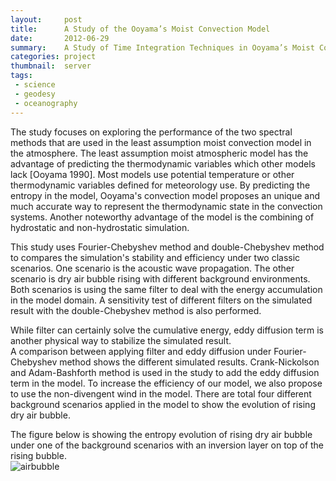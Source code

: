 ```yaml
---
layout:     post
title:      A Study of the Ooyama’s Moist Convection Model
date:       2012-06-29
summary:    A Study of Time Integration Techniques in Ooyama’s Moist Convection Model
categories: project
thumbnail:  server
tags:
 - science
 - geodesy
 - oceanography
---
```


The study focuses on exploring the performance of the two spectral methods that are used in the least assumption moist convection model in the atmosphere.
The least assumption moist atmospheric model has the advantage of predicting the thermodynamic variables which other models lack [Ooyama 1990].
Most models use potential temperature or other thermodynamic variables defined for meteorology use.
By predicting the entropy in the model, Ooyama's convection model proposes an unique and much accurate way to represent the thermodynamic state in the convection systems.
Another noteworthy advantage of the model is the combining of hydrostatic and non-hydrostatic simulation.

This study uses Fourier-Chebyshev method and double-Chebyshev method to compares the simulation's stability and efficiency under two classic scenarios.
One scenario is the acoustic wave propagation.
The other scenario is dry air bubble rising with different background environments.  
Both scenarios is using the same filter to deal with the energy accumulation in the model domain.
A sensitivity test of different filters on the simulated result with the double-Chebyshev method is also performed.

While filter can certainly solve the cumulative energy, eddy diffusion term is another physical way to stabilize the simulated result.    
A comparison between applying filter and eddy diffusion under Fourier-Chebyshev method shows the different simulated results.
Crank-Nickolson and Adam-Bashforth method is used in the study to add the eddy diffusion term in the model.
To increase the efficiency of our model, we also propose to use the non-divengent wind in the model.
There are total four different background scenarios applied in the model to show the evolution of rising dry air bubble.

The figure below is showing the entropy evolution of rising dry air bubble under one of the background scenarios with an inversion layer on top of the rising bubble.  
![airbubble](https://chiaweh2.github.io/figures/dry_air.png)
